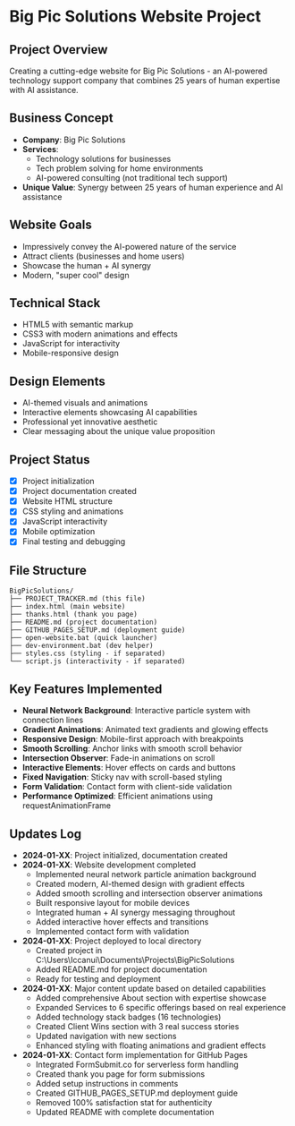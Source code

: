 # Big Pic Solutions Website Project

## Project Overview
Creating a cutting-edge website for Big Pic Solutions - an AI-powered technology support company that combines 25 years of human expertise with AI assistance.

## Business Concept
- **Company**: Big Pic Solutions
- **Services**: 
  - Technology solutions for businesses
  - Tech problem solving for home environments
  - AI-powered consulting (not traditional tech support)
- **Unique Value**: Synergy between 25 years of human experience and AI assistance

## Website Goals
- Impressively convey the AI-powered nature of the service
- Attract clients (businesses and home users)
- Showcase the human + AI synergy
- Modern, "super cool" design

## Technical Stack
- HTML5 with semantic markup
- CSS3 with modern animations and effects
- JavaScript for interactivity
- Mobile-responsive design

## Design Elements
- AI-themed visuals and animations
- Interactive elements showcasing AI capabilities
- Professional yet innovative aesthetic
- Clear messaging about the unique value proposition

## Project Status
- [x] Project initialization
- [x] Project documentation created
- [x] Website HTML structure
- [x] CSS styling and animations
- [x] JavaScript interactivity
- [x] Mobile optimization
- [x] Final testing and debugging

## File Structure
```
BigPicSolutions/
├── PROJECT_TRACKER.md (this file)
├── index.html (main website)
├── thanks.html (thank you page)
├── README.md (project documentation)
├── GITHUB_PAGES_SETUP.md (deployment guide)
├── open-website.bat (quick launcher)
├── dev-environment.bat (dev helper)
├── styles.css (styling - if separated)
└── script.js (interactivity - if separated)
```

## Key Features Implemented
- **Neural Network Background**: Interactive particle system with connection lines
- **Gradient Animations**: Animated text gradients and glowing effects
- **Responsive Design**: Mobile-first approach with breakpoints
- **Smooth Scrolling**: Anchor links with smooth scroll behavior
- **Intersection Observer**: Fade-in animations on scroll
- **Interactive Elements**: Hover effects on cards and buttons
- **Fixed Navigation**: Sticky nav with scroll-based styling
- **Form Validation**: Contact form with client-side validation
- **Performance Optimized**: Efficient animations using requestAnimationFrame

## Updates Log
- **2024-01-XX**: Project initialized, documentation created
- **2024-01-XX**: Website development completed
  - Implemented neural network particle animation background
  - Created modern, AI-themed design with gradient effects
  - Added smooth scrolling and intersection observer animations
  - Built responsive layout for mobile devices
  - Integrated human + AI synergy messaging throughout
  - Added interactive hover effects and transitions
  - Implemented contact form with validation
- **2024-01-XX**: Project deployed to local directory
  - Created project in C:\Users\Iccanui\Documents\Projects\BigPicSolutions
  - Added README.md for project documentation
  - Ready for testing and deployment
- **2024-01-XX**: Major content update based on detailed capabilities
  - Added comprehensive About section with expertise showcase
  - Expanded Services to 6 specific offerings based on real experience
  - Added technology stack badges (16 technologies)
  - Created Client Wins section with 3 real success stories
  - Updated navigation with new sections
  - Enhanced styling with floating animations and gradient effects
- **2024-01-XX**: Contact form implementation for GitHub Pages
  - Integrated FormSubmit.co for serverless form handling
  - Created thank you page for form submissions
  - Added setup instructions in comments
  - Created GITHUB_PAGES_SETUP.md deployment guide
  - Removed 100% satisfaction stat for authenticity
  - Updated README with complete documentation